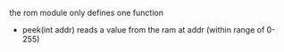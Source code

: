the rom module only defines one function
* peek(int addr)
  reads a value from the ram at addr (within range of 0-255)